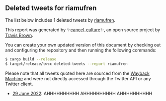 ## Deleted tweets for riamufren

The list below includes 1 deleted tweets by
[riamufren](https://twitter.com/riamufren).



This report was generated by ✨[cancel-culture](https://github.com/travisbrown/cancel-culture)✨,
an open source project by [Travis Brown](https://twitter.com/travisbrown).

You can create your own updated version of this document by checking out and configuring the
repository and then running the following commands:

```bash
$ cargo build --release
$ target/release/twcc deleted-tweets --report riamufren
```

Please note that all tweets quoted here are sourced from the
[Wayback Machine](https://web.archive.org) and were not directly accessed through the Twitter API or
any Twitter client.

* [29 June 2022](https://web.archive.org/web/20220629001352/https://twitter.com/RiamuFren/status/1541937880628690949): AHHHHHHHHHH AHHHHHHHHHH AHHHHHHHHHH <!--1541937880628690949-->

